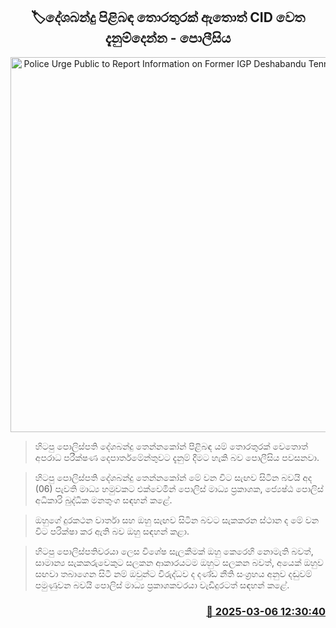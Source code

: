<p align='center'><b><h2 align='center' title='Police Urge Public to Report Information on Former IGP Deshabandu Tennakoon to CID'>🏷දේශබන්දු පිළිබඳ තොරතුරක් ඇතොත් CID වෙත දැනුම්දෙන්​න - පොලීසිය</h2></b></p>
<p align='center'><img src='https://helakuru.sgp1.cdn.digitaloceanspaces.com/esana/images/lib/deshabandu-tennakoon-yi.jpg' width='600' alt='Police Urge Public to Report Information on Former IGP Deshabandu Tennakoon to CID'></p>

> හිටපු පොලිස්පති දේශබන්දු තෙන්නකෝන් පිළිබඳ යම් තොරතුරක් වෙතොත් අපරාධ පරීක්ෂණ දෙපාර්තමේන්තුවට දැනුම් දීමට හැකි බ​ව පොලීසිය පවසනවා.

> හිටපු පොලිස්පති දේශබන්දු තෙන්නකෝන් මේ වන විට සැඟව සිටින බවයි අද (06) පැවති මාධ්‍ය හමුවකට එක්වෙමින් පොලිස් මාධ්‍ය ප්‍රකාශක, ජ්‍යෙෂ්ඨ පොලිස් අධිකාරි බුද්ධික මනතුංග සඳහන් කළේ.

> ඔහුගේ දුරකථන වාර්තා සහ ඔහු සැඟව සිටින බවට සැකකරන ස්ථාන ද මේ වන විට පරික්ෂා කර ඇති බව ඔහු සඳහන් කළා.

> හිටපු පොලිස්පතිවරයා ලෙස විශේෂ සැලකීමක් ඔහු කෙරෙහි නොමැති බවත්, සාමාන්‍ය සැකකරුවෙකුට සලකන ආකාරයටම ඔහුට සලකන බවත්, අයෙක් ඔහුව සඟවා තබාගෙන සිටී නම් ඔවුන්ට විරුද්ධව ද දණ්ඩ නීති සංග්‍රහය අනුව දඬුවම් පමුණුවන බවයි පොලිස් මාධ්‍ය ප්‍රකාශකවරයා වැඩිදුරටත් සඳහන් කළේ. 



<h3 align='right'><a href='https://www.helakuru.lk/esana/p/108082/'>📅 2025-03-06 12:30:40</a></h3>
